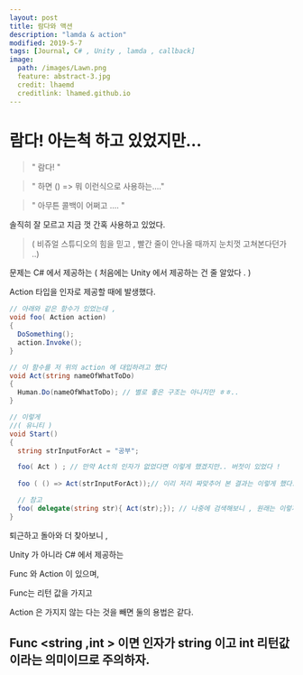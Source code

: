 ```yaml
---
layout: post
title: 람다와 액션
description: "lamda & action"
modified: 2019-5-7
tags: [Journal, C# , Unity , lamda , callback]
image:
  path: /images/Lawn.png
  feature: abstract-3.jpg
  credit: lhaemd
  creditlink: lhamed.github.io
---
```

# 람다! 아는척 하고 있었지만... 

>" 람다! "

>" 하면 () => 뭐 이런식으로 사용하는...."

> " 아무튼 콜백이 어쩌고 .... "

솔직히 잘 모르고 지금 껏 간혹 사용하고 있었다. 

> ( 비쥬얼 스튜디오의 힘을 믿고 , 빨간 줄이 안나올 때까지 눈치껏 고쳐본다던가 ..)

문제는 C# 에서 제공하는 ( 처음에는 Unity 에서 제공하는 건 줄 알았다 . )

Action 타입을 인자로 제공할 때에 발생했다. 

```csharp 
// 아래와 같은 함수가 있었는데 , 
void foo( Action action)
{
  DoSomething();
  action.Invoke();
} 

// 이 함수를 저 위의 action 에 대입하려고 했다
void Act(string nameOfWhatToDo)
{
  Human.Do(nameOfWhatToDo); // 별로 좋은 구조는 아니지만 ㅎㅎ.. 
}

// 이렇게 
//( 유니티 )
void Start()
{
  string strInputForAct = "공부";

  foo( Act ) ; // 만약 Act의 인자가 없었다면 이렇게 했겠지만.. 버젓이 있었다 ! 
  
  foo ( () => Act(strInputForAct));// 이리 저리 짜맞추어 본 결과는 이렇게 했다. 

  // 참고 
  foo( delegate(string str){ Act(str);}); // 나중에 검색해보니 , 원래는 이렇게 하는 것 같다 ( 무명 딜리게이트 )
}
```

퇴근하고 돌아와 더 찾아보니 , 

Unity 가 아니라 C# 에서 제공하는

Func 와 Action 이 있으며, 

Func는 리턴 값을 가지고 

Action 은 가지지 않는 다는 것을 빼면 둘의 용법은 같다.

## Func <string ,int > 이면 인자가 string 이고 int 리턴값이라는 의미이므로 주의하자. 
